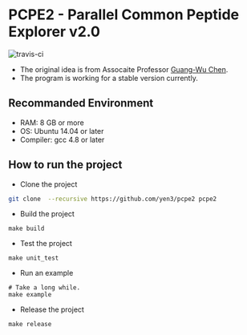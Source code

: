 # PCPE2 - Parallel Common Peptide Explorer v2.0

![travis-ci](https://travis-ci.org/yen3/pcpe2.svg?branch=master)

* The original idea is from Assocaite Professor [Guang-Wu Chen](http://rcevi.cgu.edu.tw/files/14-1065-4045,r639-1.php).
* The program is working for a stable version currently.

## Recommanded Environment

* RAM: 8 GB or more
* OS: Ubuntu 14.04 or later
* Compiler: gcc 4.8 or later

## How to run the project

* Clone the project

```sh
git clone  --recursive https://github.com/yen3/pcpe2 pcpe2
```

* Build the project
```
make build
```

* Test the project
```
make unit_test
```

* Run an example
```
# Take a long while.
make example
```

* Release the project
```
make release
```
